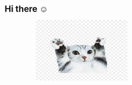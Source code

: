 # Hi there ☺
<p align="center">
  <img src="/img/kisspng-cat-dog-pet-photography-animal-nishimiya-manga-5b4b9adcc680e8.8134334115316815008131.jpg" alt="Cover" width="300" height="200">
</p>
<!--
**pedroalves-dv/pedroalves-dv** is a ✨ _special_ ✨ repository because its `README.md` (this file) appears on your GitHub profile.

Here are some ideas to get you started:

- 🔭 I’m currently working on ...
- 🌱 I’m currently learning ...
- 👯 I’m looking to collaborate on ...
- 🤔 I’m looking for help with ...
- 💬 Ask me about ...
- 📫 How to reach me: ...
- 😄 Pronouns: ...
- ⚡ Fun fact: ...
-->
